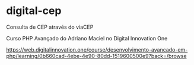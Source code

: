 # digital-cep

Consulta de CEP através do viaCEP

Curso PHP Avançado do Adriano Maciel no Digital Innovation One

https://web.digitalinnovation.one/course/desenvolvimento-avancado-em-php/learning/0b660cad-4ebe-4e90-80dd-1519600500e9?back=/browse
